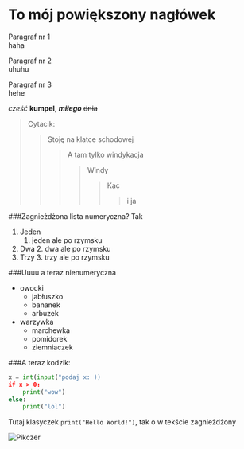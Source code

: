 # To mój powiększony nagłówek 

Paragraf nr 1 </br> haha

Paragraf nr 2 </br> uhuhu

Paragraf nr 3 </br> hehe

*cześć* **kumpel**, ***miłego*** ~~dnia~~

>Cytacik:
>>Stoję na klatce schodowej
>>>A tam tylko windykacja
>>>>Windy
>>>>>Kac
>>>>>>i ja

###Zagnieżdżona lista numeryczna? Tak

1. Jeden 
   1. jeden ale po rzymsku
2. Dwa
   2. dwa ale po rzymsku
3. Trzy
    3. trzy ale po rzymsku

###Uuuu a teraz nienumeryczna

+ owocki
  - jabłuszko
  - bananek
  - arbuzek
+ warzywka
    - marchewka
    - pomidorek
    - ziemniaczek

###A teraz kodzik:
```py
x = int(input("podaj x: ))
if x > 0:
    print("wow")
else:
    print("lol")
```

Tutaj klasyczek `print("Hello World!")`, tak o w tekście zagnieżdżony

![Pikczer](panda.jpg "Pandaaaaa")
